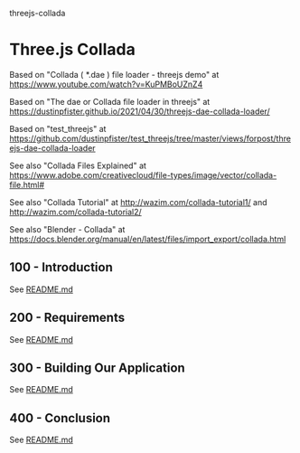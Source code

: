 threejs-collada
# Three.js Collada

Based on "Collada ( *.dae ) file loader - threejs demo" at https://www.youtube.com/watch?v=KuPMBoUZnZ4

Based on "The dae or Collada file loader in threejs" at https://dustinpfister.github.io/2021/04/30/threejs-dae-collada-loader/

Based on "test_threejs" at https://github.com/dustinpfister/test_threejs/tree/master/views/forpost/threejs-dae-collada-loader

See also "Collada Files Explained" at https://www.adobe.com/creativecloud/file-types/image/vector/collada-file.html#

See also "Collada Tutorial" at http://wazim.com/collada-tutorial1/ and http://wazim.com/collada-tutorial2/

See also "Blender - Collada" at https://docs.blender.org/manual/en/latest/files/import_export/collada.html

## 100 - Introduction

See [README.md](./100/README.md)

## 200 - Requirements

See [README.md](./200/README.md)

## 300 - Building Our Application

See [README.md](./300/README.md)

## 400 - Conclusion

See [README.md](./400/README.md)
